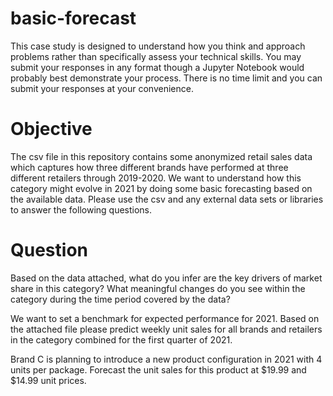 # basic-forecast

This case study is designed to understand how you think and approach problems rather than specifically assess your technical skills. You may submit your responses in any format though a Jupyter Notebook would probably best demonstrate your process. There is no time limit and you can submit your responses at your convenience.

# Objective
The csv file in this repository contains some anonymized retail sales data which captures how three different brands have performed at three different retailers through 2019-2020. We want to understand how this category might evolve in 2021 by doing some basic forecasting based on the available data. Please use the csv and any external data sets or libraries to answer the following questions.

# Question

Based on the data attached, what do you infer are the key drivers of market share in this category? What meaningful changes do you see within the category during the time period covered by the data?

We want to set a benchmark for expected performance for 2021. Based on the attached file please predict weekly unit sales for all brands and retailers in the category combined for the first quarter of 2021.

Brand C is planning to introduce a new product configuration in 2021 with 4 units per package. Forecast the unit sales for this product at $19.99 and $14.99 unit prices.

